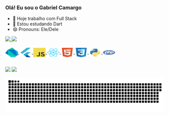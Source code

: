 ### Olá! Eu sou o Gabriel Camargo

- 🔭 Hoje trabalho com Full Stack
- 🌱 Estou estudando Dart
- 😄 Pronouns: Ele/Dele

 <div>
  <a href="https://github.com/GabrielHCamargo">
  <img height="180em" src="https://github-readme-stats.vercel.app/api?username=GabrielHCamargo&show_icons=true&theme=dark&include_all_commits=true&count_private=true"/>
  <img height="180em" src="https://github-readme-stats.vercel.app/api/top-langs/?username=GabrielHCamargo&layout=compact&langs_count=7&theme=dark"/>
</div>
  
<div style="display: inline_block"><br>
  <img align="center" alt="Gabriel-Dart" height="30" width="40" src=https://github.com/devicons/devicon/blob/master/icons/dart/dart-original.svg>
  <img align="center" alt="Gabriel-Flutter" height="30" width="40" src="https://github.com/devicons/devicon/blob/master/icons/flutter/flutter-original.svg">
  <img align="center" alt="Gabriel-Js" height="30" width="40" src="https://github.com/devicons/devicon/blob/master/icons/javascript/javascript-original.svg">
  <img align="center" alt="Gabriel-React" height="30" width="40" src="https://github.com/devicons/devicon/blob/master/icons/react/react-original.svg">
  <img align="center" alt="Gabriel-HTML" height="30" width="40" src="https://raw.githubusercontent.com/devicons/devicon/master/icons/html5/html5-original.svg">
  <img align="center" alt="Gabriel-CSS" height="30" width="40" src="https://raw.githubusercontent.com/devicons/devicon/master/icons/css3/css3-original.svg">
  <img align="center" alt="Gabriel-Python" height="30" width="40" src="https://raw.githubusercontent.com/devicons/devicon/master/icons/python/python-original.svg">
  <img align="center" alt="Gabriel-PHP" height="30" width="40" src="https://github.com/devicons/devicon/blob/master/icons/php/php-plain.svg">
</div>
  
  ##
  
<div>
  <a href = "mailto:contato@gabrielcamargo.tech"><img src="https://img.shields.io/badge/-Gmail-%23333?style=for-the-badge&logo=gmail&logoColor=white" target="_blank"></a>
  <a href="https://www.linkedin.com/in/gabriel-camargo-88778119b/" target="_blank"><img src="https://img.shields.io/badge/-LinkedIn-%230077B5?style=for-the-badge&logo=linkedin&logoColor=white" target="_blank"></a>    
</div>

![Snake animation](https://github.com/GabrielHCamargo/GabrielHCamargo/blob/output/github-contribution-grid-snake.svg)
